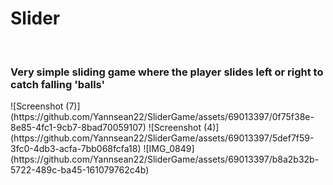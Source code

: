 <h1>Slider</h1></br>
<h3>Very simple sliding game where the player slides left or right to catch falling 'balls'</h3>
![Screenshot (7)](https://github.com/Yannsean22/SliderGame/assets/69013397/0f75f38e-8e85-4fc1-9cb7-8bad70059107)
![Screenshot (4)](https://github.com/Yannsean22/SliderGame/assets/69013397/5def7f59-3fc0-4db3-acfa-7bb068fcfa18)
![IMG_0849](https://github.com/Yannsean22/SliderGame/assets/69013397/b8a2b32b-5722-489c-ba45-161079762c4b)

